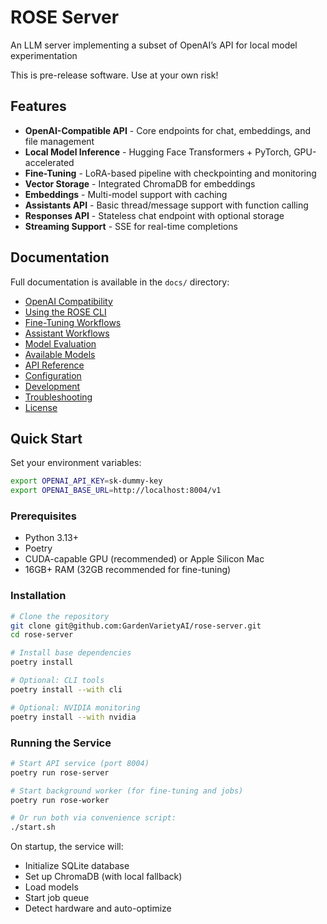 # ROSE Server

An LLM server implementing a subset of OpenAI’s API for local model experimentation

This is pre-release software. Use at your own risk!

## Features

- **OpenAI-Compatible API** - Core endpoints for chat, embeddings, and file management
- **Local Model Inference** - Hugging Face Transformers + PyTorch, GPU-accelerated
- **Fine-Tuning** - LoRA-based pipeline with checkpointing and monitoring
- **Vector Storage** - Integrated ChromaDB for embeddings
- **Embeddings** - Multi-model support with caching
- **Assistants API** - Basic thread/message support with function calling
- **Responses API** - Stateless chat endpoint with optional storage
- **Streaming Support** - SSE for real-time completions

## Documentation

Full documentation is available in the `docs/` directory:

- [OpenAI Compatibility](docs/openai-compatibility.md)
- [Using the ROSE CLI](docs/using-the-rose-cli.md)
- [Fine-Tuning Workflows](docs/fine-tuning-workflows.md)
- [Assistant Workflows](docs/assistant-workflows.md)
- [Model Evaluation](docs/model-evaluation.md)
- [Available Models](docs/available-models.md)
- [API Reference](docs/api-reference.md)
- [Configuration](docs/configuration.md)
- [Development](docs/development.md)
- [Troubleshooting](docs/troubleshooting.md)
- [License](docs/license.md)

## Quick Start

Set your environment variables:

```bash
export OPENAI_API_KEY=sk-dummy-key
export OPENAI_BASE_URL=http://localhost:8004/v1
```

### Prerequisites

- Python 3.13+
- Poetry
- CUDA-capable GPU (recommended) or Apple Silicon Mac
- 16GB+ RAM (32GB recommended for fine-tuning)

### Installation

```bash
# Clone the repository
git clone git@github.com:GardenVarietyAI/rose-server.git
cd rose-server

# Install base dependencies
poetry install

# Optional: CLI tools
poetry install --with cli

# Optional: NVIDIA monitoring
poetry install --with nvidia
```

### Running the Service

```bash
# Start API service (port 8004)
poetry run rose-server

# Start background worker (for fine-tuning and jobs)
poetry run rose-worker

# Or run both via convenience script:
./start.sh
```

On startup, the service will:
- Initialize SQLite database
- Set up ChromaDB (with local fallback)
- Load models
- Start job queue
- Detect hardware and auto-optimize
